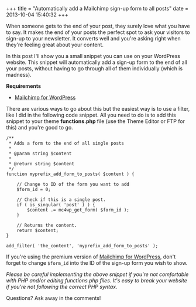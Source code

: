 +++
title = "Automatically add a Mailchimp sign-up form to all posts"
date = 2013-10-04 15:40:32
+++

When someone gets to the end of your post, they surely love what you have to say. It makes the end of your posts the perfect spot to ask your visitors to sign-up to your newsletter. It converts well and you're asking right when they're feeling great about your content.

In this post I'll show you a small snippet you can use on your WordPress website. This snippet will automatically add a sign-up form to the end of all your posts, without having to go through all of them individually (which is madness).

<strong>Requirements</strong>
<ul>
	<li><a href="http://wordpress.org/plugins/Mailchimp-for-wp/">Mailchimp for WordPress</a></li>
</ul>
There are various ways to go about this but the easiest way is to use a filter, like I did in the following code snippet. All you need to do is to add this snippet to your theme <strong>functions.php </strong>file (use the Theme Editor or FTP for this) and you're good to go.

```php?start_inline=1
/**
 * Adds a form to the end of all single posts
 * 
 * @param string $content
 * 
 * @return string $content
 */
function myprefix_add_form_to_posts( $content ) {
    
    // Change to ID of the form you want to add
    $form_id = 0;
    
    // Check if this is a single post. 
    if ( is_singular( 'post' ) ) {        
        $content .= mc4wp_get_form( $form_id );
    }
    
    // Returns the content.
    return $content;
}
 
add_filter( 'the_content', 'myprefix_add_form_to_posts' );
```

If you're using the premium version of <a title="Mailchimp for WordPress" href="https://www.mc4wp.com/">Mailchimp for WordPress</a>, don't forget to change `$form_id` into the ID of the sign-up form you wish to show.

<em>Please be careful implementing the above snippet if you're not comfortable with PHP and/or editing functions.php files. It's easy to break your website if you're not following the correct PHP syntax.</em>

Questions? Ask away in the comments!